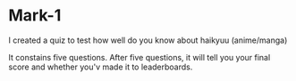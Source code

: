 # Mark-1

I created a quiz to test how well do you know about haikyuu (anime/manga)

It constains five questions. After five questions, it will tell you your final score and whether you'v made it to leaderboards.